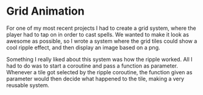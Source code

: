 # Grid Animation
For one of my most recent projects I had to create a grid system, where the player had to tap on in order to cast spells. We wanted to make it look as awesome as possible, so I wrote a system where the grid tiles could show a cool ripple effect, and then display an image based on a png.

Something I really liked about this system was how the ripple worked. All I had to do was to start a coroutine and pass a function as parameter. Whenever a tile got selected by the ripple coroutine, the function given as parameter would then decide what happened to the tile, making a very reusable system.
                        
